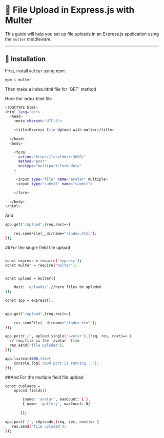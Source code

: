 # 📂 File Upload in Express.js with Multer

This guide will help you set up file uploads in an Express.js application using the `multer` middleware.

---

## 🚀 Installation

First, install `multer` using npm:

```sh
npm i multer

```
Then make a index.html file for 'GET' method

Here the index.html file

```sh
<!DOCTYPE html>
<html lang="en">
  <head>
    <meta charset="UTF-8">

    <title>Express file Upload with multer</title>
    
  </head>
  <body>

    <form
      action="http://localhost:3000/" 
      method="post" 
      enctype="multipart/form-data"
    >

     <input type="file" name="avatar" multiple>
     <input type="submit" name="submit">

    </form>
     
  </body>
</html>
```
And 

```sh
app.get("/upload",(req,res)=>{
     
    res.sendFile(__dirname+"/index.html");
});

```
##For the single field file upload

```sh

const express = require('express');
const multer = require('multer');


const upload = multer({ 

    dest: 'uploads/' //here files be uploded
});

const app = express();
 

app.get("/upload",(req,res)=>{
     
    res.sendFile(__dirname+"/index.html");
});

app.post('/', upload.single('avatar'),(req, res, next)=> {
  // req.file is the `avatar` file
  res.send('file uploded');
});

app.listen(3000,()=>{
    console.log('3000 port is running...');
});

```
##And For the multiple field file upload

```sh
const cUploade = 
    upload.fields([

        {name: 'avatar', maxCount: 1 }, 
        { name: 'gallery', maxCount: 8}
    
       ]);

app.post('/', cUploade,(req, res, next)=> {
   res.send('file uploded');
});
```



